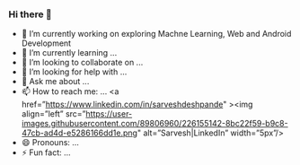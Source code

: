 ### Hi there 👋

<!--
**SarveshD7/SarveshD7** is a ✨ _special_ ✨ repository because its `README.md` (this file) appears on your GitHub profile.

Here are some ideas to get you started:
-->
- 🔭 I’m currently working on exploring Machne Learning, Web and Android Development
- 🌱 I’m currently learning ...
- 👯 I’m looking to collaborate on ...
- 🤔 I’m looking for help with ...
- 💬 Ask me about ...
- 📫 How to reach me: ...
<a href=”https://www.linkedin.com/in/sarveshdeshpande" ><img align=”left” src=”https://user-images.githubusercontent.com/89806960/226155142-8bc22f59-b9c8-47cb-ad4d-e5286166dd1e.png" alt=”Sarvesh|LinkedIn” width=”5px”/></a>
- 😄 Pronouns: ...
- ⚡ Fun fact: ...

